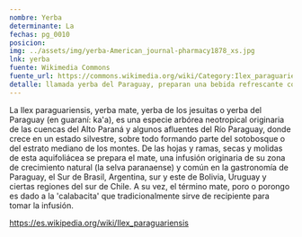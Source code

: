 ```yaml
---
nombre: Yerba
determinante: La
fechas: pg_0010
posicion: 
img: ../assets/img/yerba-American_journal-pharmacy1878_xs.jpg
lnk: yerba
fuente: Wikimedia Commons
fuente_url: https://commons.wikimedia.org/wiki/Category:Ilex_paraguariensis_-_botanical_illustrations#/media/File:American_journal_of_pharmacy_(1878)_(14770357052).jpg
detalle: llamada yerba del Paraguay, preparan una bebida refrescante con agua y azúcar, debe beberse tibia
---
```


<p>La Ilex paraguariensis, yerba mate, yerba de los jesuitas o yerba del Paraguay (en guaraní: ka'a), es una especie arbórea neotropical originaria de las cuencas del Alto Paraná y algunos afluentes del Río Paraguay, donde crece en un estado silvestre, sobre todo formando parte del sotobosque o del estrato mediano de los montes. De las hojas y ramas, secas y molidas de esta aquifoliácea se prepara el mate, una infusión originaria de su zona de crecimiento natural (la selva paranaense) y común en la gastronomía de Paraguay, el Sur de Brasil, Argentina, sur y este de Bolivia, Uruguay y ciertas regiones del sur de Chile. A su vez, el término mate, poro o porongo es dado a la 'calabacita' que tradicionalmente sirve de recipiente para tomar la infusión.</p>
<p><a href="https://es.wikipedia.org/wiki/Ilex_paraguariensis" target="_blank">https://es.wikipedia.org/wiki/Ilex_paraguariensis</a></p>


